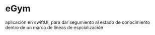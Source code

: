 # eGym
 aplicación en swiftUI, para dar segumiento al estado de conocimiento dentro de un marco de líneas de espcialización
